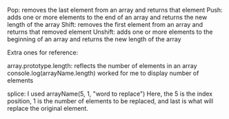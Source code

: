 Pop: removes the last element from an array and returns that element
Push: adds one or more elements to the end of an array and returns the new length of the array
Shift: removes the first element from an array and returns that removed element
Unshift: adds one or more elements to the beginning of an array and returns the new length of the array


Extra ones for reference:

array.prototype.length: reflects the number of elements in an array
console.log(arrayName.length) worked for me to display number of elements

splice: I used arrayName(5, 1, "word to replace")
Here, the 5 is the index position, 1 is the number of elements to be replaced, and last is
what will replace the original element.
